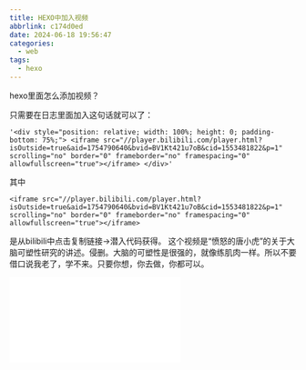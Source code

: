 ```yaml
---
title: HEXO中加入视频 
abbrlink: c174d0ed
date: 2024-06-18 19:56:47
categories:
  - web
tags:
  - hexo
---
```

hexo里面怎么添加视频？
<!--les-->
只需要在日志里面加入这句话就可以了：
```
'<div style="position: relative; width: 100%; height: 0; padding-bottom: 75%;"> <iframe src="//player.bilibili.com/player.html?isOutside=true&aid=1754790640&bvid=BV1Kt421u7oB&cid=1553481822&p=1" scrolling="no" border="0" frameborder="no" framespacing="0" allowfullscreen="true"></iframe> </div>'
```
其中
```
<iframe src="//player.bilibili.com/player.html?isOutside=true&aid=1754790640&bvid=BV1Kt421u7oB&cid=1553481822&p=1" scrolling="no" border="0" frameborder="no" framespacing="0" allowfullscreen="true"></iframe>
```
是从bilibili中点击复制链接->潜入代码获得。
这个视频是“愤怒的唐小虎”的关于大脑可塑性研究的讲述。侵删。大脑的可塑性是很强的，就像练肌肉一样。所以不要借口说我老了，学不来。只要你想，你去做，你都可以。
<div style="position: relative; width: 100%; height: 0; padding-bottom: 75%;"> <iframe src="//player.bilibili.com/player.html?isOutside=true&aid=1754790640&bvid=BV1Kt421u7oB&cid=1553481822&p=1" scrolling="no" border="0" frameborder="no" framespacing="0" allowfullscreen="true"></iframe> </div>
